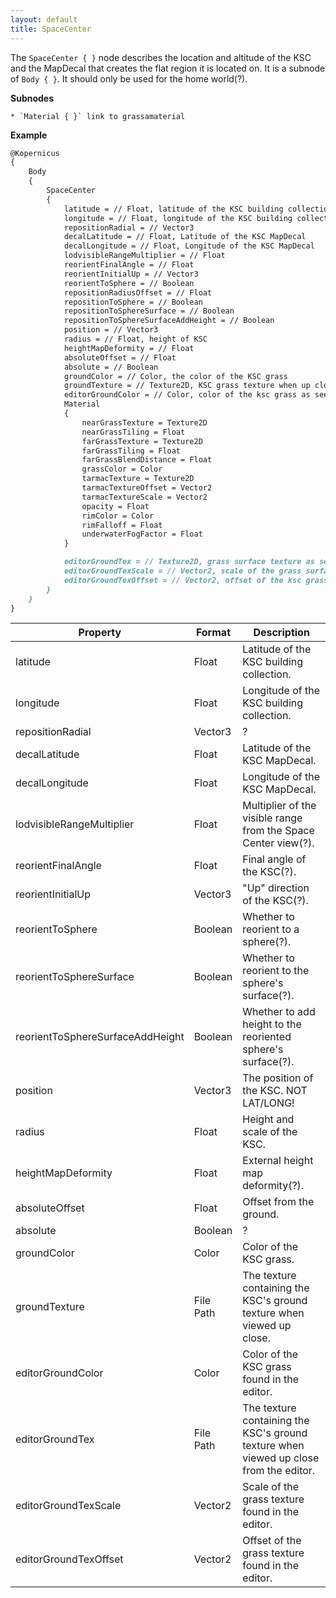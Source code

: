 ```yaml
---
layout: default
title: SpaceCenter
---
```


The `SpaceCenter { }` node describes the location and altitude of the KSC and the MapDecal that creates the flat region it is located on. It is a subnode of `Body { }`. It should only be used for the home world(?).

**Subnodes**
```
* `Material { }` link to grassamaterial
```

**Example**
```md
@Kopernicus
{
    Body
    {
        SpaceCenter
        {
            latitude = // Float, latitude of the KSC building collection
            longitude = // Float, longitude of the KSC building collection
            repositionRadial = // Vector3
            decalLatitude = // Float, Latitude of the KSC MapDecal
            decalLongitude = // Float, Longitude of the KSC MapDecal
            lodvisibleRangeMultiplier = // Float
            reorientFinalAngle = // Float
            reorientInitialUp = // Vector3
            reorientToSphere = // Boolean
            repositionRadiusOffset = // Float
            repositionToSphere = // Boolean
            repositionToSphereSurface = // Boolean
            repositionToSphereSurfaceAddHeight = // Boolean
            position = // Vector3
            radius = // Float, height of KSC
            heightMapDeformity = // Float
            absoluteOffset = // Float
            absolute = // Boolean
            groundColor = // Color, the color of the KSC grass
            groundTexture = // Texture2D, KSC grass texture when up close
            editorGroundColor = // Color, color of the ksc grass as seen from the editor
            Material
            {
                nearGrassTexture = Texture2D
                nearGrassTiling = Float
                farGrassTexture = Texture2D
                farGrassTiling = Float
                farGrassBlendDistance = Float
                grassColor = Color
                tarmacTexture = Texture2D
                tarmacTextureOffset = Vector2
                tarmacTextureScale = Vector2
                opacity = Float
                rimColor = Color
                rimFalloff = Float
                underwaterFogFactor = Float
            }

            editorGroundTex = // Texture2D, grass surface texture as seen from the editor
            editorGroundTexScale = // Vector2, scale of the grass surface texture as seen from inside the editor
            editorGroundTexOffset = // Vector2, offset of the ksc grass surface texture as seen from inside the editor
        }
    }
}
```

|Property|Format|Description|
|--------|------|-----------|
|latitude|Float|Latitude of the KSC building collection.|
|longitude|Float|Longitude of the KSC building collection.|
|repositionRadial|Vector3|?|
|decalLatitude|Float|Latitude of the KSC MapDecal.|
|decalLongitude|Float|Longitude of the KSC MapDecal.|
|lodvisibleRangeMultiplier|Float|Multiplier of the visible range from the Space Center view(?).|
|reorientFinalAngle|Float|Final angle of the KSC(?).|
|reorientInitialUp|Vector3|"Up" direction of the KSC(?).|
|reorientToSphere|Boolean|Whether to reorient to a sphere(?).|
|reorientToSphereSurface|Boolean|Whether to reorient to the sphere's surface(?).|
|reorientToSphereSurfaceAddHeight|Boolean|Whether to add height to the reoriented sphere's surface(?).|
|position|Vector3|The position of the KSC. NOT LAT/LONG!|
|radius|Float|Height and scale of the KSC.|
|heightMapDeformity|Float|External height map deformity(?).|
|absoluteOffset|Float|Offset from the ground.|
|absolute|Boolean|?|
|groundColor|Color|Color of the KSC grass.|
|groundTexture|File Path|The texture containing the KSC's ground texture when viewed up close.|
|editorGroundColor|Color|Color of the KSC grass found in the editor.|
|editorGroundTex|File Path|The texture containing the KSC's ground texture when viewed up close from the editor.|
|editorGroundTexScale|Vector2|Scale of the grass texture found in the editor.|
|editorGroundTexOffset|Vector2|Offset of the grass texture found in the editor.|
